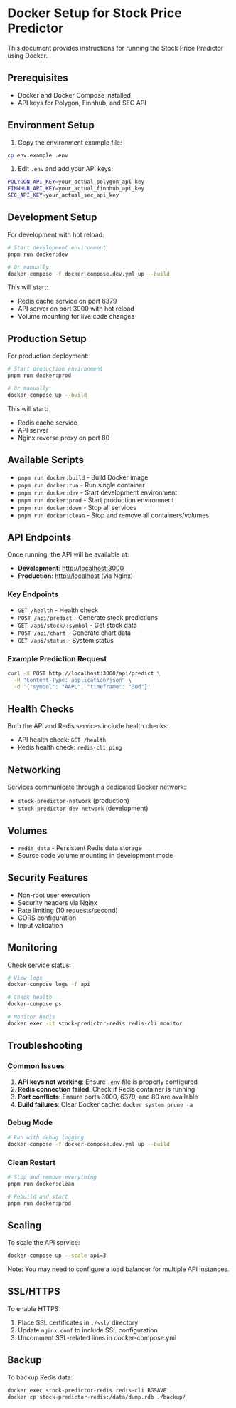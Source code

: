 # Docker Setup for Stock Price Predictor

This document provides instructions for running the Stock Price Predictor using Docker.

## Prerequisites

- Docker and Docker Compose installed
- API keys for Polygon, Finnhub, and SEC API

## Environment Setup

1. Copy the environment example file:

```bash
cp env.example .env
```

1. Edit `.env` and add your API keys:

```bash
POLYGON_API_KEY=your_actual_polygon_api_key
FINNHUB_API_KEY=your_actual_finnhub_api_key
SEC_API_KEY=your_actual_sec_api_key
```

## Development Setup

For development with hot reload:

```bash
# Start development environment
pnpm run docker:dev

# Or manually:
docker-compose -f docker-compose.dev.yml up --build
```

This will start:

- Redis cache service on port 6379
- API server on port 3000 with hot reload
- Volume mounting for live code changes

## Production Setup

For production deployment:

```bash
# Start production environment
pnpm run docker:prod

# Or manually:
docker-compose up --build
```

This will start:

- Redis cache service
- API server
- Nginx reverse proxy on port 80

## Available Scripts

- `pnpm run docker:build` - Build Docker image
- `pnpm run docker:run` - Run single container
- `pnpm run docker:dev` - Start development environment
- `pnpm run docker:prod` - Start production environment
- `pnpm run docker:down` - Stop all services
- `pnpm run docker:clean` - Stop and remove all containers/volumes

## API Endpoints

Once running, the API will be available at:

- **Development**: <http://localhost:3000>
- **Production**: <http://localhost> (via Nginx)

### Key Endpoints

- `GET /health` - Health check
- `POST /api/predict` - Generate stock predictions
- `GET /api/stock/:symbol` - Get stock data
- `POST /api/chart` - Generate chart data
- `GET /api/status` - System status

### Example Prediction Request

```bash
curl -X POST http://localhost:3000/api/predict \
  -H "Content-Type: application/json" \
  -d '{"symbol": "AAPL", "timeframe": "30d"}'
```

## Health Checks

Both the API and Redis services include health checks:

- API health check: `GET /health`
- Redis health check: `redis-cli ping`

## Networking

Services communicate through a dedicated Docker network:

- `stock-predictor-network` (production)
- `stock-predictor-dev-network` (development)

## Volumes

- `redis_data` - Persistent Redis data storage
- Source code volume mounting in development mode

## Security Features

- Non-root user execution
- Security headers via Nginx
- Rate limiting (10 requests/second)
- CORS configuration
- Input validation

## Monitoring

Check service status:

```bash
# View logs
docker-compose logs -f api

# Check health
docker-compose ps

# Monitor Redis
docker exec -it stock-predictor-redis redis-cli monitor
```

## Troubleshooting

### Common Issues

1. **API keys not working**: Ensure `.env` file is properly configured
2. **Redis connection failed**: Check if Redis container is running
3. **Port conflicts**: Ensure ports 3000, 6379, and 80 are available
4. **Build failures**: Clear Docker cache: `docker system prune -a`

### Debug Mode

```bash
# Run with debug logging
docker-compose -f docker-compose.dev.yml up --build
```

### Clean Restart

```bash
# Stop and remove everything
pnpm run docker:clean

# Rebuild and start
pnpm run docker:prod
```

## Scaling

To scale the API service:

```bash
docker-compose up --scale api=3
```

Note: You may need to configure a load balancer for multiple API instances.

## SSL/HTTPS

To enable HTTPS:

1. Place SSL certificates in `./ssl/` directory
2. Update `nginx.conf` to include SSL configuration
3. Uncomment SSL-related lines in docker-compose.yml

## Backup

To backup Redis data:

```bash
docker exec stock-predictor-redis redis-cli BGSAVE
docker cp stock-predictor-redis:/data/dump.rdb ./backup/
```
